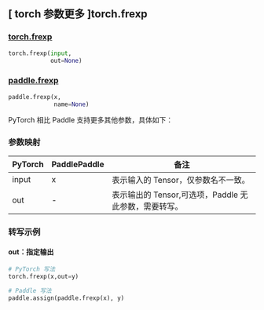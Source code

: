 ## [ torch 参数更多 ]torch.frexp

### [torch.frexp](https://pytorch.org/docs/stable/generated/torch.frexp.html?highlight=frexp#torch.frexp)

```python
torch.frexp(input,
            out=None)
```

### [paddle.frexp](https://www.paddlepaddle.org.cn/documentation/docs/zh/develop/api/paddle/frexp_cn.html#frexp)

```python
paddle.frexp(x,
             name=None)
```

PyTorch 相比 Paddle 支持更多其他参数，具体如下：
### 参数映射

| PyTorch       | PaddlePaddle | 备注                                                   |
| ------------- | ------------ | ------------------------------------------------------ |
| input          | x         | 表示输入的 Tensor，仅参数名不一致。                                     |
| out       | -        | 表示输出的 Tensor,可选项，Paddle 无此参数，需要转写。 |

### 转写示例

#### out：指定输出

```python
# PyTorch 写法
torch.frexp(x,out=y)

# Paddle 写法
paddle.assign(paddle.frexp(x), y)
```
